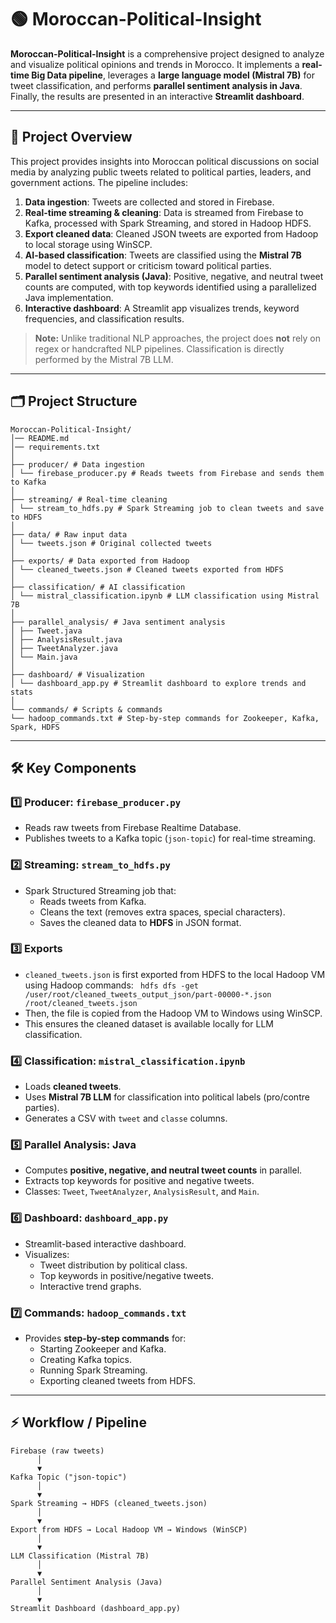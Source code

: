 # 🟢 Moroccan-Political-Insight

**Moroccan-Political-Insight** is a comprehensive project designed to analyze and visualize political opinions and trends in Morocco. It implements a **real-time Big Data pipeline**, leverages a **large language model (Mistral 7B)** for tweet classification, and performs **parallel sentiment analysis in Java**. Finally, the results are presented in an interactive **Streamlit dashboard**.  

---

## 📌 Project Overview

This project provides insights into Moroccan political discussions on social media by analyzing public tweets related to political parties, leaders, and government actions. The pipeline includes:

1. **Data ingestion**: Tweets are collected and stored in Firebase.  
2. **Real-time streaming & cleaning**: Data is streamed from Firebase to Kafka, processed with Spark Streaming, and stored in Hadoop HDFS.  
3. **Export cleaned data**: Cleaned JSON tweets are exported from Hadoop to local storage using WinSCP.  
4. **AI-based classification**: Tweets are classified using the **Mistral 7B** model to detect support or criticism toward political parties.  
5. **Parallel sentiment analysis (Java)**: Positive, negative, and neutral tweet counts are computed, with top keywords identified using a parallelized Java implementation.  
6. **Interactive dashboard**: A Streamlit app visualizes trends, keyword frequencies, and classification results.  

> **Note:** Unlike traditional NLP approaches, the project does **not** rely on regex or handcrafted NLP pipelines. Classification is directly performed by the Mistral 7B LLM.

---

## 🗂️ Project Structure
```
Moroccan-Political-Insight/
│── README.md
│── requirements.txt
│
├── producer/ # Data ingestion
│ └── firebase_producer.py # Reads tweets from Firebase and sends them to Kafka
│
├── streaming/ # Real-time cleaning
│ └── stream_to_hdfs.py # Spark Streaming job to clean tweets and save to HDFS
│
├── data/ # Raw input data
│ └── tweets.json # Original collected tweets
│
├── exports/ # Data exported from Hadoop
│ └── cleaned_tweets.json # Cleaned tweets exported from HDFS
│
├── classification/ # AI classification
│ └── mistral_classification.ipynb # LLM classification using Mistral 7B
│
├── parallel_analysis/ # Java sentiment analysis
│ ├── Tweet.java
│ ├── AnalysisResult.java
│ ├── TweetAnalyzer.java
│ └── Main.java
│
├── dashboard/ # Visualization
│ └── dashboard_app.py # Streamlit dashboard to explore trends and stats
│
└── commands/ # Scripts & commands
└── hadoop_commands.txt # Step-by-step commands for Zookeeper, Kafka, Spark, HDFS
```

---

## 🛠️ Key Components

### 1️⃣ Producer: `firebase_producer.py`
- Reads raw tweets from Firebase Realtime Database.  
- Publishes tweets to a Kafka topic (`json-topic`) for real-time streaming.

### 2️⃣ Streaming: `stream_to_hdfs.py`
- Spark Structured Streaming job that:
  - Reads tweets from Kafka.  
  - Cleans the text (removes extra spaces, special characters).  
  - Saves the cleaned data to **HDFS** in JSON format.  

### 3️⃣ Exports
- `cleaned_tweets.json` is first exported from HDFS to the local Hadoop VM using Hadoop commands:
 ``` hdfs dfs -get /user/root/cleaned_tweets_output_json/part-00000-*.json /root/cleaned_tweets.json```
- Then, the file is copied from the Hadoop VM to Windows using WinSCP.
- This ensures the cleaned dataset is available locally for LLM classification.
 
### 4️⃣ Classification: `mistral_classification.ipynb`
- Loads **cleaned tweets**.  
- Uses **Mistral 7B LLM** for classification into political labels (pro/contre parties).  
- Generates a CSV with `tweet` and `classe` columns.

### 5️⃣ Parallel Analysis: Java
- Computes **positive, negative, and neutral tweet counts** in parallel.  
- Extracts top keywords for positive and negative tweets.  
- Classes: `Tweet`, `TweetAnalyzer`, `AnalysisResult`, and `Main`.

### 6️⃣ Dashboard: `dashboard_app.py`
- Streamlit-based interactive dashboard.  
- Visualizes:
  - Tweet distribution by political class.  
  - Top keywords in positive/negative tweets.  
  - Interactive trend graphs.

### 7️⃣ Commands: `hadoop_commands.txt`
- Provides **step-by-step commands** for:
  - Starting Zookeeper and Kafka.  
  - Creating Kafka topics.  
  - Running Spark Streaming.  
  - Exporting cleaned tweets from HDFS.

---

## ⚡ Workflow / Pipeline
```
Firebase (raw tweets)
      │
      ▼
Kafka Topic ("json-topic")
      │
      ▼
Spark Streaming → HDFS (cleaned_tweets.json)
      │
      ▼
Export from HDFS → Local Hadoop VM → Windows (WinSCP)
      │
      ▼
LLM Classification (Mistral 7B)
      │
      ▼
Parallel Sentiment Analysis (Java)
      │
      ▼
Streamlit Dashboard (dashboard_app.py)
```
